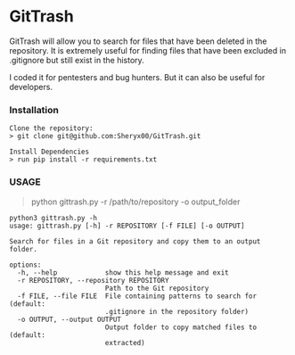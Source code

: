 # GitTrash

GitTrash will allow you to search for files that have been deleted in the repository. It is extremely useful for finding files that have been excluded in .gitignore but still exist in the history.

I coded it for pentesters and bug hunters. But it can also be useful for developers.

### Installation

    Clone the repository:
    > git clone git@github.com:Sheryx00/GitTrash.git

    Install Dependencies 
    > run pip install -r requirements.txt


### USAGE
> python gittrash.py -r /path/to/repository -o output_folder


```
python3 gittrash.py -h
usage: gittrash.py [-h] -r REPOSITORY [-f FILE] [-o OUTPUT]

Search for files in a Git repository and copy them to an output folder.

options:
  -h, --help            show this help message and exit
  -r REPOSITORY, --repository REPOSITORY
                        Path to the Git repository
  -f FILE, --file FILE  File containing patterns to search for (default:
                        .gitignore in the repository folder)
  -o OUTPUT, --output OUTPUT
                        Output folder to copy matched files to (default:
                        extracted)
```